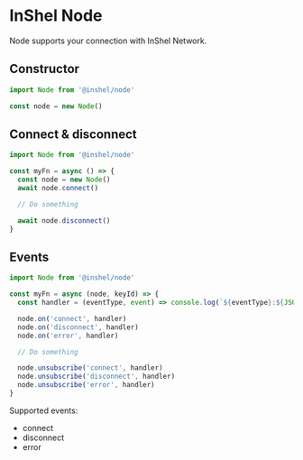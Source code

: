 # InShel Node

Node supports your connection with InShel Network.

## Constructor

```javascript
import Node from '@inshel/node'

const node = new Node()
```

## Connect & disconnect

```javascript
import Node from '@inshel/node'

const myFn = async () => {
  const node = new Node()
  await node.connect()

  // Do something

  await node.disconnect()
}
```

## Events

```javascript
import Node from '@inshel/node'

const myFn = async (node, keyId) => {
  const handler = (eventType, event) => console.log(`${eventType}:${JSON.stringify(event)}`)

  node.on('connect', handler)
  node.on('disconnect', handler)
  node.on('error', handler)

  // Do something

  node.unsubscribe('connect', handler)
  node.unsubscribe('disconnect', handler)
  node.unsubscribe('error', handler)
}
```

Supported events:
- connect
- disconnect
- error